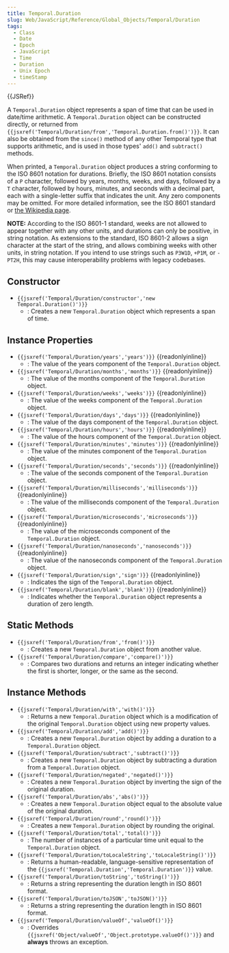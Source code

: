 ```yaml
---
title: Temporal.Duration
slug: Web/JavaScript/Reference/Global_Objects/Temporal/Duration
tags:
  - Class
  - Date
  - Epoch
  - JavaScript
  - Time
  - Duration
  - Unix Epoch
  - timeStamp
---
```

{{JSRef}}

<p class="summary"><span class="seoSummary">A <code>Temporal.Duration</code> object represents a span of time that can be used in date/time arithmetic.</span> A <code>Temporal.Duration</code> object can be constructed directly, or returned from <code>{{jsxref('Temporal/Duration/from','Temporal.Duration.from()')}}</code>. It can also be obtained from the <code>since()</code> method of any other Temporal type that supports arithmetic, and is used in those types' <code>add()</code> and <code>subtract()</code> methods.</p>

When printed, a `Temporal.Duration` object produces a string conforming to the
ISO 8601 notation for durations. Briefly, the ISO 8601 notation consists of a
`P` character, followed by years, months, weeks, and days, followed by a `T`
character, followed by hours, minutes, and seconds with a decimal part, each
with a single-letter suffix that indicates the unit. Any zero components may be
omitted. For more detailed information, see the ISO 8601 standard or
[the Wikipedia page](https://en.wikipedia.org/wiki/ISO_8601#Durations).

<div class="warning"><p><strong>NOTE:</strong> According to the ISO 8601-1 standard, weeks are not allowed to appear together with any other units, and durations can only be positive, in string notation. As extensions to the standard, ISO 8601-2 allows a sign character at the start of the string, and allows combining weeks with other units, in string notation. If you intend to use strings such as <code>P3W1D</code>, <code>+P1M</code>, or <code>-PT2H</code>, this may cause interoperability problems with legacy codebases.</p></div>

## Constructor

- `{{jsxref('Temporal/Duration/constructor','new Temporal.Duration()')}}`
  - : Creates a new `Temporal.Duration` object which represents a span of time.

## Instance Properties

- `{{jsxref('Temporal/Duration/years','years')}}`
  {{readonlyinline}}
  - : The value of the years component of the `Temporal.Duration` object.
- `{{jsxref('Temporal/Duration/months','months')}}`
  {{readonlyinline}}
  - : The value of the months component of the `Temporal.Duration` object.
- `{{jsxref('Temporal/Duration/weeks','weeks')}}`
  {{readonlyinline}}
  - : The value of the weeks component of the `Temporal.Duration` object.
- `{{jsxref('Temporal/Duration/days','days')}}`
  {{readonlyinline}}
  - : The value of the days component of the `Temporal.Duration` object.
- `{{jsxref('Temporal/Duration/hours','hours')}}`
  {{readonlyinline}}
  - : The value of the hours component of the `Temporal.Duration` object.
- `{{jsxref('Temporal/Duration/minutes','minutes')}}`
  {{readonlyinline}}
  - : The value of the minutes component of the `Temporal.Duration` object.
- `{{jsxref('Temporal/Duration/seconds','seconds')}}`
  {{readonlyinline}}
  - : The value of the seconds component of the `Temporal.Duration` object.
- `{{jsxref('Temporal/Duration/milliseconds','milliseconds')}}`
  {{readonlyinline}}
  - : The value of the milliseconds component of the `Temporal.Duration` object.
- `{{jsxref('Temporal/Duration/microseconds','microseconds')}}`
  {{readonlyinline}}
  - : The value of the microseconds component of the `Temporal.Duration` object.
- `{{jsxref('Temporal/Duration/nanoseconds','nanoseconds')}}`
  {{readonlyinline}}
  - : The value of the nanoseconds component of the `Temporal.Duration` object.
- `{{jsxref('Temporal/Duration/sign','sign')}}`
  {{readonlyinline}}
  - : Indicates the sign of the `Temporal.Duration` object.
- `{{jsxref('Temporal/Duration/blank','blank')}}`
  {{readonlyinline}}
  - : Indicates whether the `Temporal.Duration` object represents a duration of
    zero length.

## Static Methods

- `{{jsxref('Temporal/Duration/from','from()')}}`
  - : Creates a new `Temporal.Duration` object from another value.
- `{{jsxref('Temporal/Duration/compare','compare()')}}`
  - : Compares two durations and returns an integer indicating whether the first
    is shorter, longer, or the same as the second.

## Instance Methods

- `{{jsxref('Temporal/Duration/with','with()')}}`
  - : Returns a new `Temporal.Duration` object which is a modification of the
    original `Temporal.Duration` object using new property values.
- `{{jsxref('Temporal/Duration/add','add()')}}`
  - : Creates a new `Temporal.Duration` object by adding a duration to a
    `Temporal.Duration` object.
- `{{jsxref('Temporal/Duration/subtract','subtract()')}}`
  - : Creates a new `Temporal.Duration` object by subtracting a duration from a
    `Temporal.Duration` object.
- `{{jsxref('Temporal/Duration/negated','negated()')}}`
  - : Creates a new `Temporal.Duration` object by inverting the sign of the
    original duration.
- `{{jsxref('Temporal/Duration/abs','abs()')}}`
  - : Creates a new `Temporal.Duration` object equal to the absolute value of
    the original duration.
- `{{jsxref('Temporal/Duration/round','round()')}}`
  - : Creates a new `Temporal.Duration` object by rounding the original.
- `{{jsxref('Temporal/Duration/total','total()')}}`
  - : The number of instances of a particular time unit equal to the
    `Temporal.Duration` object.
- `{{jsxref('Temporal/Duration/toLocaleString','toLocaleString()')}}`
  - : Returns a human-readable, language-sensitive representation of the
    `{{jsxref('Temporal.Duration','Temporal.Duration')}}`
    value.
- `{{jsxref('Temporal/Duration/toString','toString()')}}`
  - : Returns a string representing the duration length in ISO 8601 format.
- `{{jsxref('Temporal/Duration/toJSON','toJSON()')}}`
  - : Returns a string representing the duration length in ISO 8601 format.
- `{{jsxref('Temporal/Duration/valueOf','valueOf()')}}`
  - : Overrides
    `{{jsxref('Object/valueOf','Object.prototype.valueOf()')}}`
    and **always** throws an exception.
